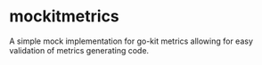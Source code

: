 # mockitmetrics
A simple mock implementation for go-kit metrics allowing for easy validation of metrics generating code.

